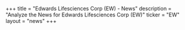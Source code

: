 +++
title = "Edwards Lifesciences Corp (EW) - News"
description = "Analyze the News for Edwards Lifesciences Corp (EW)"
ticker = "EW"
layout = "news"
+++

